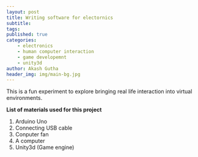 ```yaml
---
layout: post
title: Writing software for electornics
subtitle: 
tags: 
published: true
categories:
    - electronics
    - human computer interaction
    - game developemnt
    - unity3d
author: Akash Gutha
header_img: img/main-bg.jpg
---
```


This is a fun experiment to explore bringing real life interaction into virtual
environments.

**List of materials used for this project**

1. Arduino Uno
2. Connecting USB cable
3. Conputer fan
4. A computer
5. Unity3d (Game engine)
